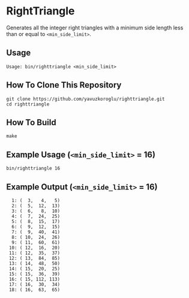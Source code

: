 # RightTriangle

Generates all the integer right triangles with a minimum side length less than or equal to `<min_side_limit>`.

## Usage

```
Usage: bin/righttriangle <min_side_limit>
```

## How To Clone This Repository

```
git clone https://github.com/yavuzkoroglu/righttriangle.git
cd righttriangle
```

## How To Build

```
make
```

## Example Usage (`<min_side_limit>` = 16)

```
bin/righttriangle 16
```

## Example Output (`<min_side_limit>` = 16)

```
  1: (  3,   4,   5)
  2: (  5,  12,  13)
  3: (  6,   8,  10)
  4: (  7,  24,  25)
  5: (  8,  15,  17)
  6: (  9,  12,  15)
  7: (  9,  40,  41)
  8: ( 10,  24,  26)
  9: ( 11,  60,  61)
 10: ( 12,  16,  20)
 11: ( 12,  35,  37)
 12: ( 13,  84,  85)
 13: ( 14,  48,  50)
 14: ( 15,  20,  25)
 15: ( 15,  36,  39)
 16: ( 15, 112, 113)
 17: ( 16,  30,  34)
 18: ( 16,  63,  65)
```
